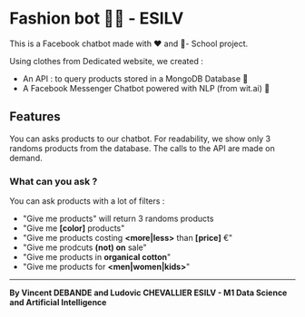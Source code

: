 # Fashion bot 👕🧣 - ESILV

This is a Facebook chatbot made with ❤ and 👕- School project. 

Using clothes from Dedicated website, we created : 

- An API : to query products stored in a MongoDB Database 💽
- A Facebook Messenger Chatbot powered with NLP (from wit.ai) 🤖

## Features 

You can asks products to our chatbot. For readability, we show only 3 randoms products from the database. 
The calls to the API are made on demand. 

### What can you ask ? 

You can ask products with a lot of filters :

- "Give me products" will return 3 randoms products
- "Give me **[color]** products"
- "Give me products costing **<more|less>** than **[price]** €"
- "Give me prodcuts **(not) on** sale"
- "Give me products in **organical cotton**"
- "Give me products for **<men|women|kids>**"

---

**By Vincent DEBANDE and Ludovic CHEVALLIER 
ESILV - M1 Data Science and Artificial Intelligence**